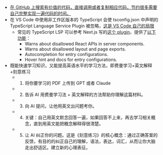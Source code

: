- [在 GitHub 上搜索有价值的代码，直接调用或者复制相应代码，节约很多需要自己完整实现一遍代码的时间。](https://x.com/dotey/status/1833251488799314230)
- 在 VS Code 中使用非工作区版本的 TypeScript 会使 tsconfig.json 中声明的 TypeScript Language Service Plugin 被忽略，[这是 VS Code 自己的局限](https://github.com/Microsoft/TypeScript/wiki/Writing-a-Language-Service-Plugin#:~:text=Use%20Workspace%20Version)
	- 常见的 TypeScript LSP 可以参考 Next.js 写的[这个 plugin](https://github.com/vercel/next.js/blob/canary/packages/next/src/server/typescript/index.ts)，提供了[以下功能](https://www.youtube.com/watch?v=pqMqn9fKEf8)：
		- Warns about disallowed React APIs in server components.
		- Warns about disallowed layout and page exports.
		- Autocompletion for entry configurations.
		- Hover hint and docs for entry configurations.
- 既能快速学习知识，又能提高英语水平的学习方法，即费曼学习+英文解释+刻意练习
	- 1. 将你要学习的 PDF 上传到 GPT 或者 Claude
	- 2. 告诉 AI 用费曼学习法 + 英文解释的方法帮助你理解这篇材料。
	- 3. 向 AI 提问，让他用英文出问题考你。
	- 4. 关键：自己用英文默念回答一遍，如果回答不上来，再去学习相关概念，直到用英文能把概念解释得很清楚。
	- 5. 让 AI 纠正你的问题。这是《刻意练习》的核心概念：通过正确答案的反馈，有目的的纠正自己的理解，语法，表达，词汇，从而让你大脑走出舒适区。建立新的心理表征。